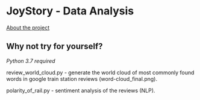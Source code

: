 # JoyStory - Data Analysis

[About the project](https://design.williampepera.com/joystory/index.html)

## Why not try for yourself?
*Python 3.7 required*

review_world_cloud.py - generate the world cloud of most commonly found words in google train station reviews (word-cloud_final.png).

polarity_of_rail.py - sentiment analysis of the reviews (NLP).
